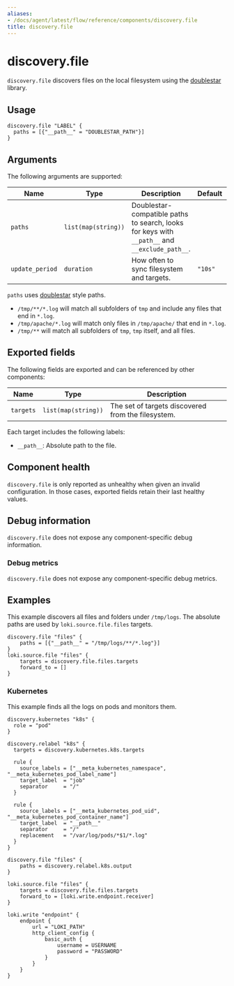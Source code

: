 ```yaml
---
aliases:
- /docs/agent/latest/flow/reference/components/discovery.file
title: discovery.file
---
```


# discovery.file

`discovery.file` discovers files on the local filesystem using the [doublestar][] library.

[doublestar]: https://github.com/bmatcuk/doublestar

## Usage

```river
discovery.file "LABEL" {
  paths = [{"__path__" = "DOUBLESTAR_PATH"}]
}
```

## Arguments

The following arguments are supported:

Name | Type           | Description                                                                                  | Default | Required
---- |----------------|----------------------------------------------------------------------------------------------|-----| --------
`paths` | `list(map(string))` | Doublestar-compatible paths to search, looks for keys with `__path__` and `__exclude_path__`. |     | yes
`update_period` | `duration`     | How often to sync filesystem and targets.                                                    | `"10s"` | no

`paths` uses [doublestar][] style paths.
* `/tmp/**/*.log` will match all subfolders of `tmp` and include any files that end in `*.log`.
* `/tmp/apache/*.log` will match only files in `/tmp/apache/` that end in `*.log`.
* `/tmp/**` will match all subfolders of `tmp`, `tmp` itself, and all files.


## Exported fields

The following fields are exported and can be referenced by other components:

Name | Type | Description
---- | ---- | -----------
`targets` | `list(map(string))` | The set of targets discovered from the filesystem.

Each target includes the following labels:

* `__path__`: Absolute path to the file.

## Component health

`discovery.file` is only reported as unhealthy when given an invalid
configuration. In those cases, exported fields retain their last healthy
values.

## Debug information

`discovery.file` does not expose any component-specific debug information.

### Debug metrics

`discovery.file` does not expose any component-specific debug metrics.

## Examples

This example discovers all files and folders under `/tmp/logs`. The absolute paths are 
used by `loki.source.file.files` targets.

```river
discovery.file "files" {
    paths = [{"__path__" = "/tmp/logs/**/*.log"}]
}
loki.source.file "files" {
    targets = discovery.file.files.targets
    forward_to = []
}
```

### Kubernetes

This example finds all the logs on pods and monitors them.

```river
discovery.kubernetes "k8s" {
  role = "pod"
}

discovery.relabel "k8s" {
  targets = discovery.kubernetes.k8s.targets
 
  rule {
    source_labels = ["__meta_kubernetes_namespace", "__meta_kubernetes_pod_label_name"]
    target_label  = "job"
    separator     = "/"
  }

  rule {
    source_labels = ["__meta_kubernetes_pod_uid", "__meta_kubernetes_pod_container_name"]
    target_label  = "__path__"
    separator     = "/" 
    replacement   = "/var/log/pods/*$1/*.log"
  } 
}

discovery.file "files" {
    paths = discovery.relabel.k8s.output
}

loki.source.file "files" {
    targets = discovery.file.files.targets
    forward_to = [loki.write.endpoint.receiver]
}

loki.write "endpoint" {
    endpoint {
        url = "LOKI_PATH"
        http_client_config {
            basic_auth {
                username = USERNAME
                password = "PASSWORD"
            }
        }
    }
}
```
